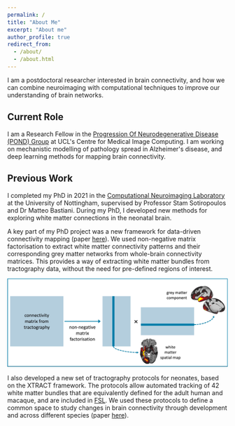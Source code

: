 ```yaml
---
permalink: /
title: "About Me"
excerpt: "About me"
author_profile: true
redirect_from: 
  - /about/
  - /about.html
---
```


I am a postdoctoral researcher interested in brain connectivity, and how we can combine neuroimaging with computational techniques to improve our understanding of brain networks. 

## Current Role
I am a Research Fellow in the [Progression Of Neurodegenerative Disease (POND) Group](https://ucl-pond.github.io/) at UCL's Centre for Medical Image Computing. I am working on mechanistic modelling of pathology spread in Alzheimer's disease, and deep learning methods for mapping brain connectivity.

## Previous Work

I completed my PhD in 2021 in the [Computational Neuroimaging Laboratory](https://spmic-uon.github.io/conilab/) at the University of Nottingham, supervised by Professor Stam Sotiropoulos and Dr Matteo Bastiani. During my PhD, I developed new methods for exploring white matter connections in the neonatal brain. 

A key part of my PhD project was a new framework for data-driven connectivity mapping (paper [here](https://www.sciencedirect.com/science/article/pii/S105381192030759X)). We used non-negative matrix factorisation to extract white matter connectivity patterns and their corresponding grey matter networks from whole-brain connectivity matrices. This provides a way of extracting white matter bundles from tractography data, without the need for pre-defined regions of interest.

![NMF_diagram](../images/diagram.jpg)

I also developed a new set of tractography protocols for neonates, based on the XTRACT framework. The protocols allow automated tracking of 42 white matter bundles that are equivalently defined for the adult human and macaque, and are included in [FSL](https://fsl.fmrib.ox.ac.uk/fsl/fslwiki/XTRACT). We used these protocols to define a common space to study changes in brain connectivity through development and across different species (paper [here](https://www.science.org/doi/10.1126/sciadv.abq2022)).



